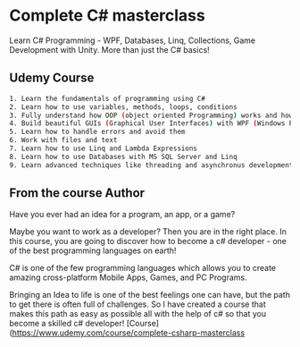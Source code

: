 # Complete C# masterclass
Learn C# Programming - WPF, Databases, Linq, Collections, Game Development with Unity. More than just the C# basics!

## Udemy Course
```bash
1. Learn the fundamentals of programming using C#
2. Learn how to use variables, methods, loops, conditions
3. Fully understand how OOP (object oriented Programming) works and how to use it.
4. Build beautiful GUIs (Graphical User Interfaces) with WPF (Windows Presentation Foundation)
5. Learn how to handle errors and avoid them
6. Work with files and text
7. Learn how to use Linq and Lambda Expressions
8. Learn how to use Databases with MS SQL Server and Linq
9. Learn advanced techniques like threading and asynchronus development
```

## From the course Author
Have you ever had an idea for a program, an app, or a game?

Maybe you want to work as a developer? Then you are in the right place. In this course, you are going to discover how to become a c# developer - one of the best programming languages on earth!

C# is one of the few programming languages which allows you to create amazing cross-platform Mobile Apps, Games, and PC Programs. 

Bringing an Idea to life is one of the best feelings one can have, but the path to get there is often full of challenges. So I have created a course that makes this path as easy as possible all with the help of c# so that you become a skilled c# developer! [Course](https://www.udemy.com/course/complete-csharp-masterclass
